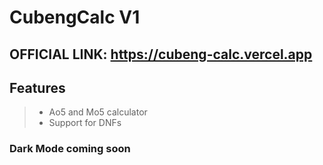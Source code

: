 # CubengCalc V1
## OFFICIAL LINK: https://cubeng-calc.vercel.app
## **Features**
> - Ao5 and Mo5 calculator
> - Support for DNFs
### Dark Mode coming soon
